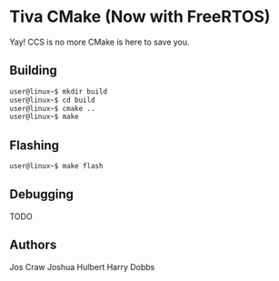 # Tiva CMake (Now with FreeRTOS)
Yay! CCS is no more CMake is here to save you.

## Building
```bash
user@linux~$ mkdir build
user@linux~$ cd build
user@linux~$ cmake ..
user@linux~$ make
```
## Flashing
```bash
user@linux~$ make flash
```

## Debugging

TODO

## Authors
Jos Craw
Joshua Hulbert
Harry Dobbs
